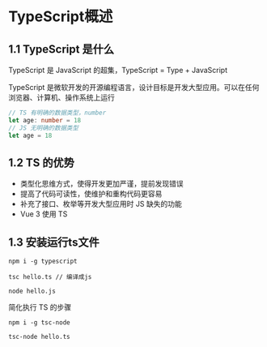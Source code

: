 # TypeScript概述

## 1.1 TypeScript 是什么

TypeScript 是 JavaScript 的超集，TypeScript = Type + JavaScript

TypeScript 是微软开发的开源编程语言，设计目标是开发大型应用。可以在任何浏览器、计算机、操作系统上运行

```typescript
// TS 有明确的数据类型，number
let age: number = 18
// JS 无明确的数据类型
let age = 18
```

## 1.2 TS 的优势

- 类型化思维方式，使得开发更加严谨，提前发现错误
- 提高了代码可读性，使维护和重构代码更容易
- 补充了接口、枚举等开发大型应用时 JS 缺失的功能
- Vue 3 使用 TS

## 1.3 安装运行ts文件

```
npm i -g typescript

tsc hello.ts // 编译成js

node hello.js
```

简化执行 TS 的步骤

```
npm i -g tsc-node

tsc-node hello.ts
```

